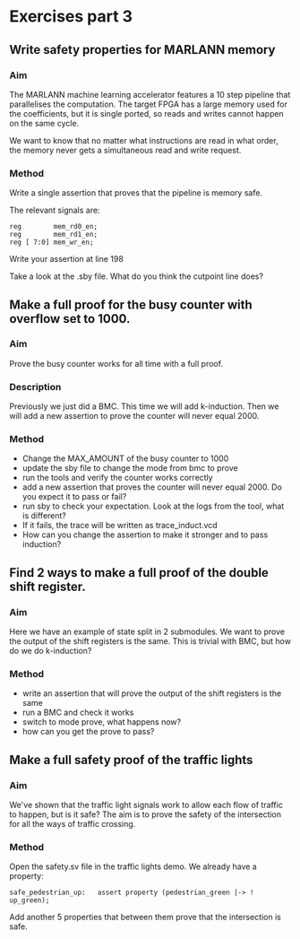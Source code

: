 # Exercises part 3

## Write safety properties for MARLANN memory

### Aim

The MARLANN machine learning accelerator features a 10 step pipeline that parallelises the 
computation. The target FPGA has a large memory used for the coefficients, but it is single ported,
so reads and writes cannot happen on the same cycle.

We want to know that no matter what instructions are read in what order, the memory never gets a simultaneous
read and write request.

### Method

Write a single assertion that proves that the pipeline is memory safe.

The relevant signals are:

	reg        mem_rd0_en;
	reg        mem_rd1_en;
	reg [ 7:0] mem_wr_en;

Write your assertion at line 198

Take a look at the .sby file. What do you think the cutpoint line does?

## Make a full proof for the busy counter with overflow set to 1000.

### Aim

Prove the busy counter works for all time with a full proof.

### Description

Previously we just did a BMC. This time we will add k-induction.
Then we will add a new assertion to prove the counter will never 
equal 2000.

### Method

* Change the MAX_AMOUNT of the busy counter to 1000
* update the sby file to change the mode from bmc to prove
* run the tools and verify the counter works correctly
* add a new assertion that proves the counter will never equal 2000. 
    Do you expect it to pass or fail?
* run sby to check your expectation. Look at the logs from the tool, what is different?
* If it fails, the trace will be written as trace_induct.vcd
* How can you change the assertion to make it stronger and to pass induction?

## Find 2 ways to make a full proof of the double shift register.

### Aim

Here we have an example of state split in 2 submodules.
We want to prove the output of the shift registers is the same. This 
is trivial with BMC, but how do we do k-induction?

### Method

* write an assertion that will prove the output of the shift registers is the same
* run a BMC and check it works
* switch to mode prove, what happens now?
* how can you get the prove to pass?

## Make a full safety proof of the traffic lights

### Aim

We've shown that the traffic light signals work to allow each flow of traffic to 
happen, but is it safe? The aim is to prove the safety of the intersection for all
the ways of traffic crossing.

### Method

Open the safety.sv file in the traffic lights demo. We already have a property:

    safe_pedestrian_up:   assert property (pedestrian_green |-> !  up_green);

Add another 5 properties that between them prove that the intersection is safe.
